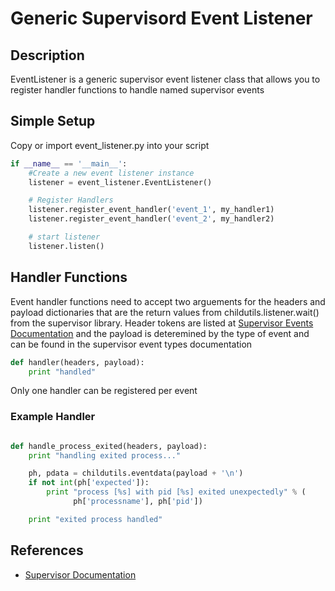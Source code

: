 # Generic Supervisord Event Listener

## Description
EventListener is a generic supervisor event listener class that allows you to register handler functions to handle named supervisor events

## Simple Setup

Copy or import event_listener.py into your script

```python
if __name__ == '__main__':
	#Create a new event listener instance
	listener = event_listener.EventListener()

	# Register Handlers
	listener.register_event_handler('event_1', my_handler1)
	listener.register_event_handler('event_2', my_handler2)

	# start listener
	listener.listen()
```

## Handler Functions
Event handler functions need to accept two arguements for the headers and payload dictionaries that are the return values from childutils.listener.wait() from the supervisor library.
Header tokens are listed at [Supervisor Events Documentation](http://supervisord.org/events.html#header-tokens) and the payload is deteremined by the type of event and can be found in the supervisor event types documentation


```python
def handler(headers, payload):
	print "handled"
```
Only one handler can be registered per event

### Example Handler
```python

def handle_process_exited(headers, payload):
    print "handling exited process..."

    ph, pdata = childutils.eventdata(payload + '\n')
    if not int(ph['expected']):
        print "process [%s] with pid [%s] exited unexpectedly" % (
              ph['processname'], ph['pid'])

    print "exited process handled"
```

## References
* [Supervisor Documentation](http://supervisord.org/index.html)
